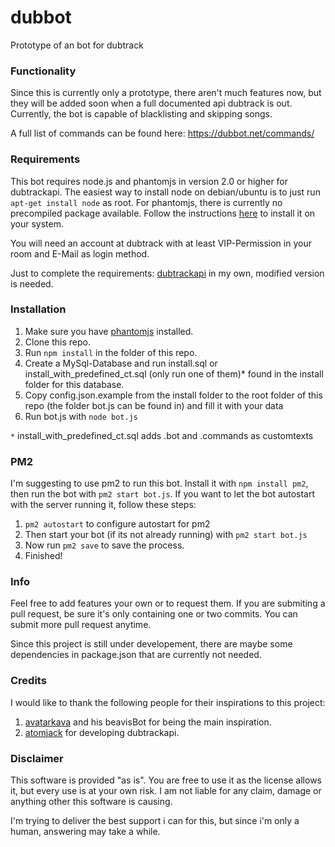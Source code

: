 # dubbot
Prototype of an bot for dubtrack

### Functionality

Since this is currently only a prototype, there aren't much features now, but they will be added soon when a full documented api dubtrack is out. Currently, the bot is capable of blacklisting and skipping songs.

A full list of commands can be found here: https://dubbot.net/commands/

### Requirements

This bot requires node.js and phantomjs in version 2.0 or higher for dubtrackapi. The easiest way to install node on debian/ubuntu is to just run ```apt-get install node``` as root. For phantomjs, there is currently no precompiled package available. Follow the instructions [here](http://phantomjs.org/build.html) to install it on your system.

You will need an account at dubtrack with at least VIP-Permission in your room and E-Mail as login method.

Just to complete the requirements: [dubtrackapi](https://github.com/Fuechschen/dubtrackapi) in my own, modified version is needed.


### Installation

1. Make sure you have [phantomjs](http://phantomjs.org/) installed.
2. Clone this repo.
3. Run ```npm install``` in the folder of this repo.
4. Create a MySql-Database and run install.sql or install_with_predefined_ct.sql (only run one of them)* found in the install folder for this database.
5. Copy config.json.example from the install folder to the root folder of this repo (the folder bot.js can be found in) and fill it with your data
6. Run bot.js with ```node bot.js```

`*` install_with_predefined_ct.sql adds .bot and .commands as customtexts

### PM2

I'm suggesting to use pm2 to run this bot. Install it with ```npm install pm2```, then run the bot with ```pm2 start bot.js```.
If you want to let the bot autostart with the server running it, follow these steps:
1. ```pm2 autostart``` to configure autostart for pm2
2. Then start your bot (if its not already running) with ```pm2 start bot.js```
3. Now run ```pm2 save``` to save the process.
4. Finished!


### Info

Feel free to add features your own or to request them. If you are submiting a pull request, be sure it's only containing one or two commits. You can submit more pull request anytime.

Since this project is still under developement, there are maybe some dependencies in package.json that are currently not needed.


### Credits

I would like to thank the following people for their inspirations to this project:

1. [avatarkava](https://github.com/avatarkava) and his beavisBot for being the main inspiration.
2. [atomjack](https://github.com/atomjack) for developing dubtrackapi.


### Disclaimer

This software is provided "as is". You are free to use it as the license allows it, but every use is at your own risk. I am not liable for any claim, damage or anything other this software is causing.

I'm trying to deliver the best support i can for this, but since i'm only a human, answering may take a while.
